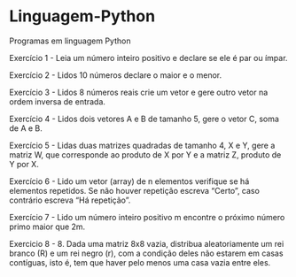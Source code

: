 # Linguagem-Python
Programas em linguagem Python

Exercício 1 - Leia um número inteiro positivo e declare se ele é par ou ímpar.

Exercício 2 - Lidos 10 números declare o maior e o menor.

Exercício 3 - Lidos 8 números reais crie um vetor e gere outro vetor na ordem inversa de entrada.

Exercício 4 - Lidos dois vetores A e B de tamanho 5, gere o vetor C, soma de A e B.

Exercício 5 - Lidas duas matrizes quadradas de tamanho 4, X e Y, gere a matriz W, que corresponde ao produto de X por Y e a matriz Z, produto de Y por X.

Exercício 6 - Lido um vetor (array) de n elementos verifique se há elementos repetidos. Se não houver repetição escreva “Certo”, caso contrário escreva “Há repetição”.

Exercício 7 - Lido um número inteiro positivo m encontre o próximo número primo maior que 2m. 

Exercicio 8 - 8. Dada uma matriz 8x8 vazia, distribua aleatoriamente um rei branco (R) e um rei negro (r), com a condição deles não estarem em casas contíguas, isto é, tem que haver pelo menos uma casa vazia entre eles.
